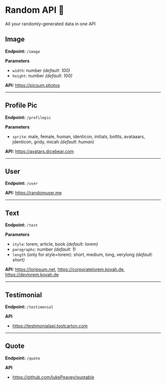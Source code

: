 # Random API 🎲

All your randomly-generated data in one API

## Image

**Endpoint:** `/image`

**Parameters**

- `width`: number *(default: 100)*
- `height`: number *(default: 100)*

**API:** https://picsum.photos

---

## Profile Pic

**Endpoint:** `/profilepic`

**Parameters**

- `sprite`: male, female, human, identicon, initials, bottts, avataaars, jdenticon, gridy, micah *(default: human)*

**API:** https://avatars.dicebear.com

---

## User

**Endpoint:** `/user`

**API:** https://randomuser.me

---

## Text

**Endpoint:** `/text`

**Parameters**

- `style`: lorem, article, book *(default: lorem)*
- `paragraphs`: number *(default: 1)*
- `length` (only for style=lorem): short, medium, long, verylong *(default: short)*

**API:** https://loripsum.net, https://corporatelorem.kovah.de, https://devlorem.kovah.de

---

## Testimonial

**Endpoint:** `/testimonial`

**API**
- https://testimonialapi.toolcarton.com

---

## Quote

**Endpoint:** `/quote`

**API**
- https://github.com/lukePeavey/quotable
